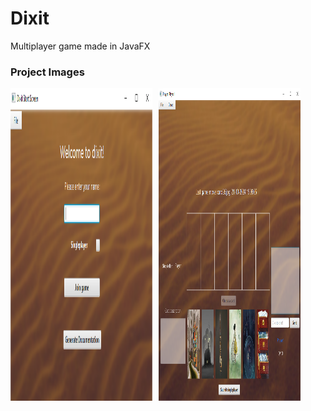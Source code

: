 # Dixit
Multiplayer game made in JavaFX

### Project Images

<div style="display: flex; gap: 10px;">
    <img src="Images_github/1.png" alt="Image 1" width="45%" height="500" />
    <img src="Images_github/2.png" alt="Image 2" width="45%" height="500" />
</div>
